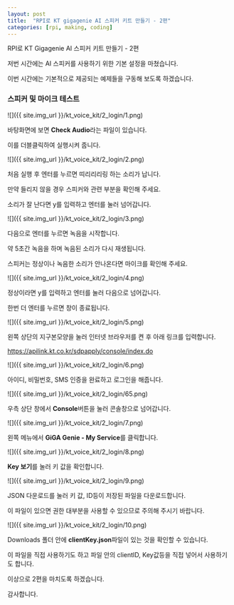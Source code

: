 ```yaml
---
layout: post
title:  "RPI로 KT gigagenie AI 스피커 키트 만들기 - 2편"
categories: [rpi, making, coding]
---
```


RPI로 KT Gigagenie AI 스피커 키트 만들기 - 2편

저번 시간에는 AI 스피커를 사용하기 위한 기본 설정을 마쳤습니다.

이번 시간에는 기본적으로 제공되는 예제들을 구동해 보도록 하겠습니다.

### 스피커 및 마이크 테스트

![]({{ site.img_url }}/kt_voice_kit/2_login/1.png)

바탕화면에 보면 **Check Audio**라는 파일이 있습니다.

이를 더블클릭하여 실행시켜 줍니다.

![]({{ site.img_url }}/kt_voice_kit/2_login/2.png)

처음 실행 후 엔터를 누르면 띠리리리링 하는 소리가 납니다.

만약 들리지 않을 경우 스피커와 관련 부분을 확인해 주세요.

소리가 잘 난다면 y를 입력하고 엔터를 눌러 넘어갑니다.

![]({{ site.img_url }}/kt_voice_kit/2_login/3.png)

다음으로 엔터를 누르면 녹음을 시작합니다.

약 5초간 녹음을 하며 녹음된 소리가 다시 재생됩니다.

스피커는 정상이나 녹음한 소리가 안나온다면 마이크를 확인해 주세요.

![]({{ site.img_url }}/kt_voice_kit/2_login/4.png)

정상이라면 y를 입력하고 엔터를 눌러 다음으로 넘어갑니다.

한번 더 엔터를 누르면 창이 종료됩니다.

![]({{ site.img_url }}/kt_voice_kit/2_login/5.png)

왼쪽 상단의 지구본모양을 눌러 인터넷 브라우저를 켠 후 아래 링크를 입력합니다.

https://apilink.kt.co.kr/sdpapply/console/index.do

![]({{ site.img_url }}/kt_voice_kit/2_login/6.png)

아이디, 비밀번호, SMS 인증을 완료하고 로그인을 해줍니다.

![]({{ site.img_url }}/kt_voice_kit/2_login/65.png)

우측 상단 창에서 **Console**버튼을 눌러 콘솔창으로 넘어갑니다.

![]({{ site.img_url }}/kt_voice_kit/2_login/7.png)

왼쪽 메뉴에서 **GiGA Genie - My Service**를 클릭합니다.

![]({{ site.img_url }}/kt_voice_kit/2_login/8.png)

**Key 보기**를 눌러 키 값을 확인합니다.

![]({{ site.img_url }}/kt_voice_kit/2_login/9.png)

JSON 다운로드를 눌러 키 값, ID등이 저장된 파일을 다운로드합니다.

이 파일이 있으면 권한 대부분을 사용할 수 있으므로 주의해 주시기 바랍니다.

![]({{ site.img_url }}/kt_voice_kit/2_login/10.png)

Downloads 폴더 안에 **clientKey.json**파일이 있는 것을 확인할 수 있습니다.

이 파일을 직접 사용하기도 하고 파일 안의 clientID, Key값등을 직접 넣어서 사용하기도 합니다.

이상으로 2편을 마치도록 하겠습니다.

감사합니다.
